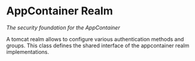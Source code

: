 # AppContainer Realm
_The security foundation for the AppContainer_

A tomcat realm allows to configure various authentication methods and groups. 
This class defines the shared interface of the appcontainer realm implementations.
